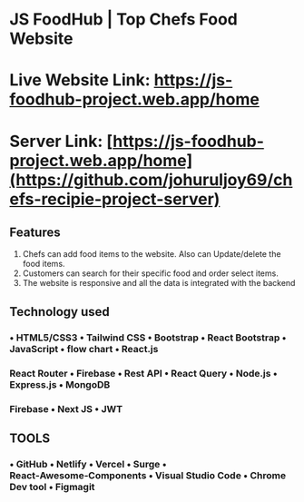 # JS FoodHub | Top Chefs Food Website 
# Live Website Link: https://js-foodhub-project.web.app/home
# Server Link: [https://js-foodhub-project.web.app/home](https://github.com/johuruljoy69/chefs-recipie-project-server)

## Features
1. Chefs can add food items to the website. Also can Update/delete the food items.
2. Customers can search for their specific food and order select items.
3. The website is responsive and all the data is integrated with the backend
## Technology used

### • HTML5/CSS3 • Tailwind CSS • Bootstrap • React Bootstrap • JavaScript • flow chart • React.js

### React Router • Firebase • Rest API • React Query • Node.js • Express.js • MongoDB

### Firebase • Next JS • JWT

## TOOLS
### • GitHub • Netlify • Vercel • Surge • React‑Awesome‑Components • Visual Studio Code • Chrome Dev tool • Figmagit 
